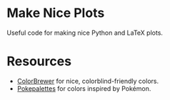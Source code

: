 # Make Nice Plots

Useful code for making nice Python and LaTeX plots.

# Resources

- [ColorBrewer](https://colorbrewer2.org) for nice, colorblind-friendly colors.
- [Pokepalettes](https://pokepalettes.com/) for colors inspired by Pokémon.
